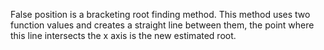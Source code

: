 False position is a bracketing root finding method. This method uses two function values and creates a straight line between them, the point where this line intersects the x axis is the new estimated root. 
